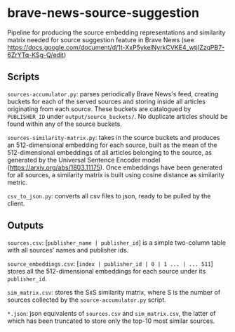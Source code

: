 # brave-news-source-suggestion

Pipeline for producing the source embedding representations and similarity matrix needed for source suggestion feature in Brave News (see https://docs.google.com/document/d/1t-XxP5ykelNyrkCVKE4_wtjIZzqPB7-6ZrYTq-KSg-Q/edit)

## Scripts

`sources-accumulator.py`: parses periodically Brave News's feed, creating buckets for each of the served sources and storing inside all articles originating from each source. These buckets are catalogued by `PUBLISHER_ID` under `output/source_buckets/`. No duplicate articles should be found within any of the source buckets. 

`sources-similarity-matrix.py`: takes in the source buckets and produces an 512-dimensional embedding for each source, built as the mean of the 512-dimensional embeddings of all articles belonging to the source, as generated by the Universal Sentence Encoder model (https://arxiv.org/abs/1803.11175). Once embeddings have been generated for all sources, a similarity matrix is built using cosine distance as similarity metric.

`csv_to_json.py`: converts all csv files to json, ready to be pulled by the client.

## Outputs

`sources.csv`: [`publisher_name | publisher_id`] is a simple two-column table with all sources' names and publisher ids.

`source_embeddings.csv`: [`index | publisher_id | 0 | 1 ... | ... 511`]  stores all the 512-dimensional embeddings for each source under its `publisher_id`.

`sim_matrix.csv`: stores the SxS similarity matrix, where S is the number of sources collected by the `source-accumulator.py` script.

`*.json`: json equivalents of `sources.csv` and `sim_matrix.csv`, the latter of which has been truncated to store only the top-10 most similar sources.

